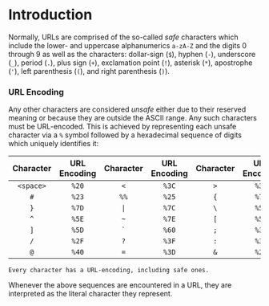 # Introduction
Normally, URLs are comprised of the so-called *safe* characters which include the lower-  and uppercase alphanumerics `a-zA-Z` and the digits 0 through 9 as well as the characters: dollar-sign (`$`), hyphen (`-`), underscore (`_`), period (`.`), plus sign (`+`), exclamation point (`!`), asterisk (`*`), apostrophe (`'`), left parenthesis (`(`),
and right parenthesis (`)`).

### URL Encoding
Any other characters are considered *unsafe* either due to their reserved meaning or because they are outside the ASCII range. Any such characters must be URL-encoded. This is achieved by representing each unsafe character via a `%` symbol followed by a hexadecimal sequence of digits which uniquely identifies it:

|Character|URL Encoding|Character|URL Encoding|Character|URL Encoding|
|:--:|:--:|:--:|:--:|:--:|:--:|
|`<space>`|`%20`|`<`|`%3C`|`>`|`%3E`|
|`#`|`%23`|`%%`|`%25`|`{`|`%7B`|
|`}`|`%7D`|<code>&#124;</code>|`%7C`|`\`|`%5C`|
|`^`|`%5E`|`~`|`%7E`|`[`|`%5B`|
|`]`|`%5D`|<code>&#96;</code>|`%60`|`;`|`%3B`|
|`/`|`%2F`|`?`|`%3F`|`:`|`%3A`|
|`@`|`%40`|`=`|`%3D`|`&`|`%26`|

```admonish note
Every character has a URL-encoding, including safe ones.
```

Whenever the above sequences are encountered in a URL, they are interpreted as the literal character they represent. 
